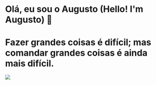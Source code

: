 
# Olá, eu sou o Augusto (Hello! I'm Augusto) 👋
# Fazer grandes coisas é difícil; mas comandar grandes coisas é ainda mais difícil.

<img src="https://64.media.tumblr.com/1e59432e5fe2d7942df39fdd0223d294/9ec5a9ae5ba9f7db-ae/s1280x1920/8f45c6df3adc9f1a74b58a275b587982b5de8abc.gif">

